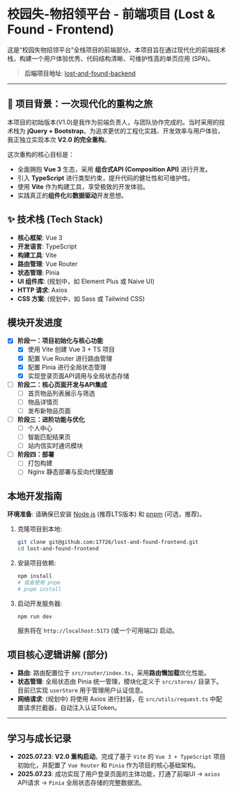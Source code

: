 # 校园失-物招领平台 - 前端项目 (Lost & Found - Frontend)

这是“校园失物招领平台”全栈项目的前端部分。本项目旨在通过现代化的前端技术栈，构建一个用户体验优秀、代码结构清晰、可维护性高的单页应用 (SPA)。

> **后端项目地址**: [lost-and-found-backend](https://github.com/17726/lost-and-found-backend)

---

## 🚀 项目背景：一次现代化的重构之旅

本项目的初始版本(V1.0)是我作为前端负责人，与团队协作完成的。当时采用的技术栈为 **jQuery + Bootstrap**。为追求更优的工程化实践、开发效率与用户体验，我正独立实现本次 **V2.0 的完全重构**。

这次重构的核心目标是：
*   全面拥抱 **Vue 3** 生态，采用 **组合式API (Composition API)** 进行开发。
*   引入 **TypeScript** 进行类型约束，提升代码的健壮性和可维护性。
*   使用 **Vite** 作为构建工具，享受极致的开发体验。
*   实践真正的**组件化**和**数据驱动**开发思想。

## ✨ 技术栈 (Tech Stack)

*   **核心框架**: Vue 3
*   **开发语言**: TypeScript
*   **构建工具**: Vite
*   **路由管理**: Vue Router
*   **状态管理**: Pinia
*   **UI 组件库**: (规划中，如 Element Plus 或 Naive UI)
*   **HTTP 请求**: Axios
*   **CSS 方案**: (规划中，如 Sass 或 Tailwind CSS)

## 模块开发进度

-   [x] **阶段一：项目初始化与核心功能**
    -   [x] 使用 Vite 创建 Vue 3 + TS 项目
    -   [x] 配置 Vue Router 进行路由管理
    -   [x] 配置 Pinia 进行全局状态管理
    -   [x] 实现登录页面API调用与全局状态存储
-   [ ] **阶段二：核心页面开发与API集成**
    -   [ ] 首页物品列表展示与筛选
    -   [ ] 物品详情页
    -   [ ] 发布新物品页面
-   [ ] **阶段三：进阶功能与优化**
    -   [ ] 个人中心
    -   [ ] 智能匹配结果页
    -   [ ] 站内信实时通讯模块
-   [ ] **阶段四：部署**
    -   [ ] 打包构建
    -   [ ] Nginx 静态部署与反向代理配置

## 本地开发指南

**环境准备**: 请确保已安装 [Node.js](https://nodejs.org/) (推荐LTS版本) 和 [pnpm](https://pnpm.io/) (可选，推荐)。

1.  克隆项目到本地:
    ```bash
    git clone git@github.com:17726/lost-and-found-frontend.git
    cd lost-and-found-frontend
    ```
2.  安装项目依赖:
    ```bash
    npm install
    # 或者使用 pnpm
    # pnpm install
    ```
3.  启动开发服务器:
    ```bash
    npm run dev
    ```
    服务将在 `http://localhost:5173` (或一个可用端口) 启动。

## 项目核心逻辑讲解 (部分)

*   **路由**: 路由配置位于 `src/router/index.ts`，采用**路由懒加载**优化性能。
*   **状态管理**: 全局状态由 Pinia 统一管理，模块化定义于 `src/stores/` 目录下。目前已实现 `userStore` 用于管理用户认证信息。
*   **网络请求**: (规划中) 将使用 Axios 进行封装，在 `src/utils/request.ts` 中配置请求拦截器，自动注入认证Token。

---

## 学习与成长记录

*   **2025.07.23**: **V2.0 重构启动**。完成了基于 `Vite` 的 `Vue 3 + TypeScript` 项目初始化，并配置了 `Vue Router` 和 `Pinia` 作为项目的核心基础架构。
*   **2025.07.23**: 成功实现了用户登录页面的主体功能，打通了前端UI -> `axios` API请求 -> `Pinia` 全局状态存储的完整数据流。